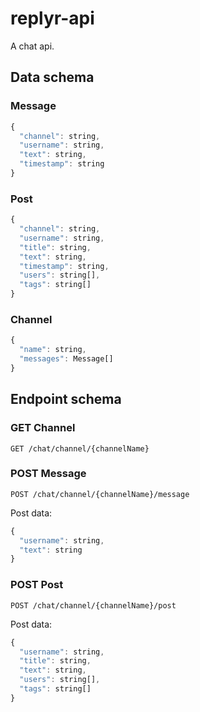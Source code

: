 # replyr-api
A chat api.

## Data schema
### Message
```javascript
{
  "channel": string,
  "username": string,
  "text": string,
  "timestamp": string
}
```
### Post
```javascript
{
  "channel": string,
  "username": string,
  "title": string,
  "text": string,
  "timestamp": string,
  "users": string[],
  "tags": string[]
}
```
### Channel
```javascript
{
  "name": string,
  "messages": Message[]
}
```
## Endpoint schema

### GET Channel
`GET /chat/channel/{channelName}`
### POST Message
`POST /chat/channel/{channelName}/message`

Post data:
```javascript
{
  "username": string,
  "text": string
}
```
### POST Post
`POST /chat/channel/{channelName}/post`

Post data:
```javascript
{
  "username": string,
  "title": string,
  "text": string,
  "users": string[],
  "tags": string[]
}
```
